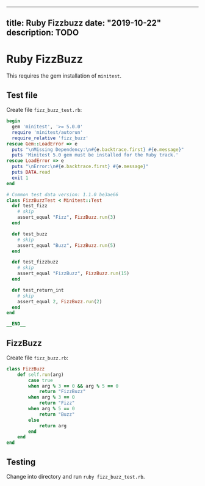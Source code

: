 
---
title: Ruby Fizzbuzz
date: "2019-10-22"
description: TODO
---

# Ruby FizzBuzz

This requires the gem installation of `minitest`.

## Test file

Create file `fizz_buzz_test.rb`:

```ruby
begin
  gem 'minitest', '>= 5.0.0'
  require 'minitest/autorun'
  require_relative 'fizz_buzz'
rescue Gem::LoadError => e
  puts "\nMissing Dependency:\n#{e.backtrace.first} #{e.message}"
  puts 'Minitest 5.0 gem must be installed for the Ruby track.'
rescue LoadError => e
  puts "\nError:\n#{e.backtrace.first} #{e.message}"
  puts DATA.read
  exit 1
end

# Common test data version: 1.1.0 be3ae66
class FizzBuzzTest < Minitest::Test
  def test_fizz
    # skip
    assert_equal "Fizz", FizzBuzz.run(3)
  end

  def test_buzz
    # skip
    assert_equal "Buzz", FizzBuzz.run(5)
  end

  def test_fizzbuzz
    # skip
    assert_equal "FizzBuzz", FizzBuzz.run(15)
  end

  def test_return_int
    # skip
    assert_equal 2, FizzBuzz.run(2)
  end
end

__END__
```

## FizzBuzz

Create file `fizz_buzz.rb`:

```ruby
class FizzBuzz
    def self.run(arg)
        case true
        when arg % 3 == 0 && arg % 5 == 0
            return "FizzBuzz"
        when arg % 3 == 0
            return "Fizz"
        when arg % 5 == 0
            return "Buzz"
        else
            return arg
        end
    end
end
```

## Testing

Change into directory and run `ruby fizz_buzz_test.rb`.

